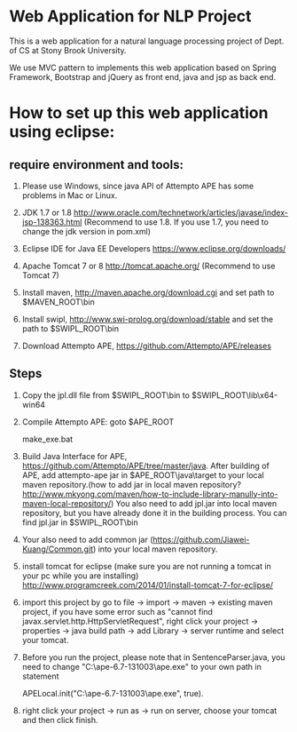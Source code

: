 Web Application for NLP Project
===============================
This is a web application for a natural language processing project of Dept. of CS at Stony Brook University. 

We use MVC pattern to implements this web application based on Spring Framework, Bootstrap and jQuery as front end, java and jsp as back end.

How to set up this web application using eclipse:
=================================================

require environment and tools:
------------------------------

1. Please use Windows, since java API of Attempto APE has some problems in Mac or Linux. 

2. JDK 1.7 or 1.8 http://www.oracle.com/technetwork/articles/javase/index-jsp-138363.html (Recommend to use 1.8. If you use 1.7, you need to change the jdk version in pom.xml)

3. Eclipse IDE for Java EE Developers https://www.eclipse.org/downloads/

4. Apache Tomcat 7 or 8 http://tomcat.apache.org/ (Recommend to use Tomcat 7)

5. Install maven, http://maven.apache.org/download.cgi and set path to $MAVEN_ROOT\bin

6. Install swipl, http://www.swi-prolog.org/download/stable and set the path to $SWIPL_ROOT\bin

7. Download Attempto APE, https://github.com/Attempto/APE/releases


Steps
-----

1. Copy the jpl.dll file from $SWIPL_ROOT\bin to $SWIPL_ROOT\lib\x64-win64

2. Compile Attempto APE: goto $APE_ROOT
	
	make_exe.bat

3. Build Java Interface for APE, https://github.com/Attempto/APE/tree/master/java. After building of APE, add attempto-ape jar in $APE_ROOT\java\target to your local maven repository.(how to add jar in local maven repository? http://www.mkyong.com/maven/how-to-include-library-manully-into-maven-local-repository/) You also need to add jpl.jar into local maven repository, but you have already done it in the building process. You can find jpl.jar in $SWIPL_ROOT\bin

4. Your also need to add common jar (https://github.com/Jiawei-Kuang/Common.git) into your local maven repository.

4. install tomcat for eclipse (make sure you are not running a tomcat in your pc while you are installing) http://www.programcreek.com/2014/01/install-tomcat-7-for-eclipse/

5. import this project by go to file -> import -> maven -> existing maven project, if you have some error such as "cannot find javax.servlet.http.HttpServletRequest", right click your project -> properties -> java build path -> add Library -> server runtime and select your tomcat.

6. Before you run the project, please note that in SentenceParser.java, you need to change "C:\\ape-6.7-131003\\ape.exe" to your own path in statement 
	
	APELocal.init("C:\\ape-6.7-131003\\ape.exe", true).

7. right click your project -> run as -> run on server, choose your tomcat and then click finish.
